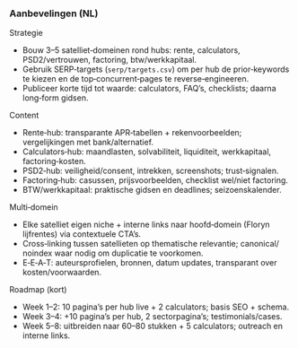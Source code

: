 ### Aanbevelingen (NL)

Strategie
- Bouw 3–5 satelliet‑domeinen rond hubs: rente, calculators, PSD2/vertrouwen, factoring, btw/werkkapitaal.
- Gebruik SERP‑targets (`serp/targets.csv`) om per hub de prior‑keywords te kiezen en de top‑concurrent‑pages te reverse‑engineeren.
- Publiceer korte tijd tot waarde: calculators, FAQ’s, checklists; daarna long‑form gidsen.

Content
- Rente‑hub: transparante APR‑tabellen + rekenvoorbeelden; vergelijkingen met bank/alternatief.
- Calculators‑hub: maandlasten, solvabiliteit, liquiditeit, werkkapitaal, factoring‑kosten.
- PSD2‑hub: veiligheid/consent, intrekken, screenshots; trust‑signalen.
- Factoring‑hub: casussen, prijsvoorbeelden, checklist wel/niet factoring.
- BTW/werkkapitaal: praktische gidsen en deadlines; seizoenskalender.

Multi‑domein
- Elke satelliet eigen niche + interne links naar hoofd‑domein (Floryn lijfrentes) via contextuele CTA’s.
- Cross‑linking tussen satellieten op thematische relevantie; canonical/ noindex waar nodig om duplicatie te voorkomen.
- E‑E‑A‑T: auteursprofielen, bronnen, datum updates, transparant over kosten/voorwaarden.

Roadmap (kort)
- Week 1–2: 10 pagina’s per hub live + 2 calculators; basis SEO + schema.
- Week 3–4: +10 pagina’s per hub, 2 sectorpagina’s; testimonials/cases.
- Week 5–8: uitbreiden naar 60–80 stukken + 5 calculators; outreach en interne links.


